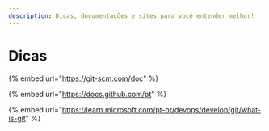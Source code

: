 ```yaml
---
description: Dicas, documentações e sites para você entender melhor!
---
```


# Dicas

{% embed url="https://git-scm.com/doc" %}

{% embed url="https://docs.github.com/pt" %}

{% embed url="https://learn.microsoft.com/pt-br/devops/develop/git/what-is-git" %}
